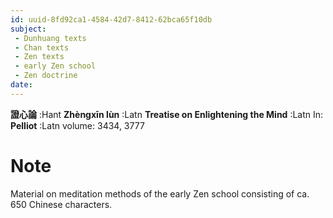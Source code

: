 ```yaml
---
id: uuid-8fd92ca1-4584-42d7-8412-62bca65f10db
subject: 
 - Dunhuang texts
 - Chan texts
 - Zen texts
 - early Zen school
 - Zen doctrine
date: 
---
```


**證心論** :Hant
**Zhèngxīn lùn** :Latn
**Treatise on Enlightening the Mind** :Latn
In: 
**Pelliot** :Latn
volume: 3434, 3777
# Note
Material on meditation methods of the early Zen school consisting of ca. 650 Chinese characters.